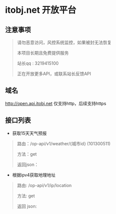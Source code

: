 # itobj.net 开放平台

## 注意事项

>请勿恶意访问，风控系统监控，如果被封无法恢复
>
>本项目长期且免费提供服务
>
>站长qq : 3219415100
>
>正在开放更多API，或联系站长反馈API

## 域名
http://open.api.itobj.net  仅支持http，后续支持https

## 接口列表 
- 获取15天天气预报
>
>路由：/op-api/v1/weather/{城市id}  (101300511)
>
>方法：get
>
>返回json：
>
>
- 根据ipv4获取地理地址
> 
>路由: /op-api/v1/ip/location
>
>方法: get
>
>返回 json:
> 
